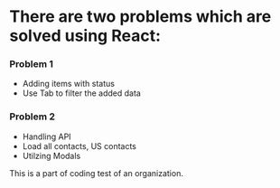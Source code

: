 # There are two problems which are solved using React:

### Problem 1

* Adding items with status
* Use Tab to filter the added data

### Problem 2

* Handling API
* Load all contacts, US contacts
* Utilzing Modals


This is a part of coding test of an organization.
